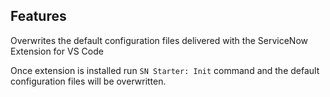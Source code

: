 ## Features

Overwrites the default configuration files delivered with the ServiceNow Extension for VS Code

Once extension is installed run `SN Starter: Init` command and the default configuration files will be overwritten.

